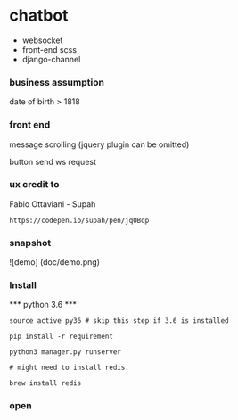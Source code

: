 # chatbot

- websocket
- front-end scss
- django-channel

### business assumption

date of birth > 1818

### front end
message scrolling (jquery plugin can be omitted)

button send ws request

### ux credit to 

Fabio Ottaviani - Supah
    
    https://codepen.io/supah/pen/jqOBqp

### snapshot
    
![demo] (doc/demo.png)

### Install
*** python 3.6 ***

    source active py36 # skip this step if 3.6 is installed
    
    pip install -r requirement
    
    python3 manager.py runserver
    
    # might need to install redis.
        
    brew install redis
    
### open

[dd]:(http://127.0.0.1:8000)
[or]:(http://127.0.0.1/chat)

